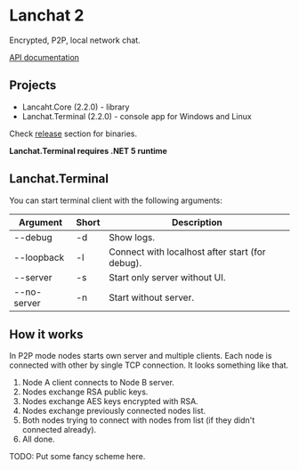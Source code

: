 # Lanchat 2

Encrypted, P2P, local network chat. 

[API documentation](https://github.com/tofudd/lanchat/blob/master/Docs/API.md)

## Projects
* Lancaht.Core (2.2.0) - library
* Lanchat.Terminal (2.2.0) - console app for Windows and Linux

Check [release](https://github.com/tofudd/lanchat/releases) section for binaries.

**Lanchat.Terminal requires .NET 5 runtime**

## Lanchat.Terminal
You can start terminal client with the following arguments:

| Argument    | Short | Description                                     |
|-------------|-------|-------------------------------------------------|
| --debug     | -d    | Show logs.                                      |
| --loopback  | -l    | Connect with localhost after start (for debug). |
| --server    | -s    | Start only server without UI.                   |
| --no-server | -n    | Start without server.                           |

## How it works
In P2P mode nodes starts own server and multiple clients. Each node is connected with other by single TCP connection.
It looks something like that.

1. Node A client connects to Node B server.
2. Nodes exchange RSA public keys.
3. Nodes exchange AES keys encrypted with RSA.
4. Nodes exchange previously connected nodes list.
5. Both nodes trying to connect with nodes from list (if they didn't connected already).
6. All done.

TODO: Put some fancy scheme here.